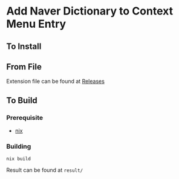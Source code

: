 # Add Naver Dictionary to Context Menu Entry

## To Install

## From File

Extension file can be found at [Releases](https://github.com/BeLeap/context-menu-naver-dict/releases)

## To Build

### Prerequisite

- [nix](https://nix.dev/)

### Building

```
nix build
```

Result can be found at `result/`
